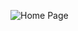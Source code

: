 ![Home Page](https://github.com/Alexsandro-ms/museum-website/assets/73910568/a6f9f653-396f-4c71-9852-57f91c39feb0)

